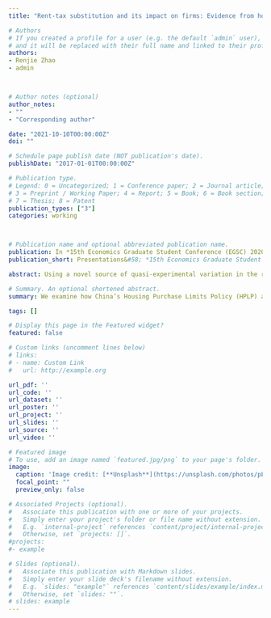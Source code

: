 ```yaml
---
title: "Rent-tax substitution and its impact on firms: Evidence from housing purchase limits policy in China"

# Authors
# If you created a profile for a user (e.g. the default `admin` user), write the username (folder name) here
# and it will be replaced with their full name and linked to their profile.
authors:
- Renjie Zhao
- admin



# Author notes (optional)
author_notes:
- ""
- "Corresponding author"

date: "2021-10-10T00:00:00Z"
doi: ""

# Schedule page publish date (NOT publication's date).
publishDate: "2017-01-01T00:00:00Z"

# Publication type.
# Legend: 0 = Uncategorized; 1 = Conference paper; 2 = Journal article;
# 3 = Preprint / Working Paper; 4 = Report; 5 = Book; 6 = Book section;
# 7 = Thesis; 8 = Patent
publication_types: ["3"]
categories: working



# Publication name and optional abbreviated publication name.
publication: In *15th Economics Graduate Student Conference (EGSC) 2020*, *90th SEA  Annual Conference 2020*. Revise and Resubmit *Regional Science and Urban Economics*
publication_short: Presentations&#58; *15th Economics Graduate Student Conference (EGSC) 2020*, and *90th SEA  Annual Conference 2020*. Revise and Resubmit *Regional Science and Urban Economics*

abstract: Using a novel source of quasi-experimental variation in the revenue of local governments from housing purchase limits policy (HPLP), we investigate the mechanism of “rent-tax substitution” in the period from 2008 to 2015. “Rent-tax substitution” refers to the substitute relationship between the tax revenue and land lease revenue (from renting land-use rights) of local governments in China. Our findings indicate that the implementation of the HPLP reduced land lease revenue and increased tax revenue. Overall, the HPLP decreased local governments’ total revenue. Specifically, in cities implementing HPLP, the proportion of land lease revenue in total revenue fell by 12.7%, while the proportion of tax revenue rose by 8.3%. We also examine how the HPLP affects firms. The results show that the HPLP increased the tax burden of local firms, particularly the burden arising from corporate income tax (CIT) and business tax (BT). Finally, the HPLP negatively influenced firms regarding investment, employment, and wages.

# Summary. An optional shortened abstract.
summary: We examine how China’s Housing Purchase Limits Policy (HPLP) affects the revenue structure of local governments (“rent-tax substitution”).

tags: []

# Display this page in the Featured widget?
featured: false

# Custom links (uncomment lines below)
# links:
# - name: Custom Link
#   url: http://example.org

url_pdf: ''
url_code: ''
url_dataset: ''
url_poster: ''
url_project: ''
url_slides: ''
url_source: ''
url_video: ''

# Featured image
# To use, add an image named `featured.jpg/png` to your page's folder.
image:
  caption: 'Image credit: [**Unsplash**](https://unsplash.com/photos/pLCdAaMFLTE)'
  focal_point: ""
  preview_only: false

# Associated Projects (optional).
#   Associate this publication with one or more of your projects.
#   Simply enter your project's folder or file name without extension.
#   E.g. `internal-project` references `content/project/internal-project/index.md`.
#   Otherwise, set `projects: []`.
#projects:
#- example

# Slides (optional).
#   Associate this publication with Markdown slides.
#   Simply enter your slide deck's filename without extension.
#   E.g. `slides: "example"` references `content/slides/example/index.md`.
#   Otherwise, set `slides: ""`.
# slides: example
---
```

